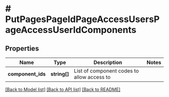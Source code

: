 # # PutPagesPageIdPageAccessUsersPageAccessUserIdComponents

## Properties

Name | Type | Description | Notes
------------ | ------------- | ------------- | -------------
**component_ids** | **string[]** | List of component codes to allow access to |

[[Back to Model list]](../../README.md#models) [[Back to API list]](../../README.md#endpoints) [[Back to README]](../../README.md)

